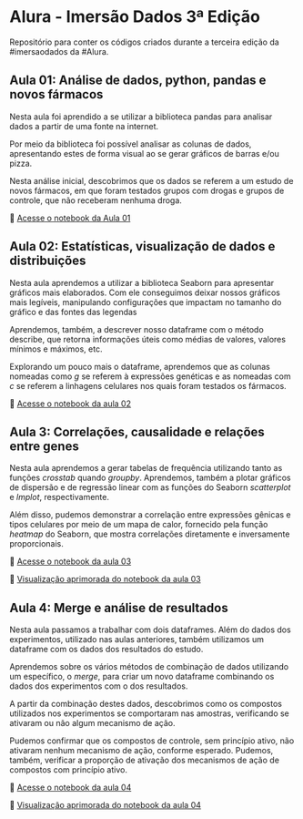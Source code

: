 # Alura - Imersão Dados 3ª Edição

Repositório para conter os códigos criados durante a terceira edição 
da #imersaodados da #Alura.

## Aula 01: Análise de dados, python, pandas e novos fármacos

Nesta aula foi aprendido a se utilizar a biblioteca pandas para analisar dados 
a partir de uma fonte na internet.

Por meio da biblioteca foi possível analisar as colunas de dados, apresentando 
estes de forma visual ao se gerar gráficos de barras e/ou pizza.

Nesta análise inicial, descobrimos que os dados se referem a um estudo de novos 
fármacos, em que foram testados grupos com drogas e grupos de controle, que não 
receberam nenhuma droga.

:link: [Acesse o notebook da Aula 01](https://github.com/claudineipereira/alura-imersaodados3/blob/main/aula1.ipynb)

## Aula 02: Estatísticas, visualização de dados e distribuições

Nesta aula aprendemos a utilizar a biblioteca Seaborn para apresentar gráficos 
mais elaborados. Com ele conseguimos deixar nossos gráficos mais legíveis, 
manipulando configurações que impactam no tamanho do gráfico e das fontes 
das legendas

Aprendemos, também, a descrever nosso dataframe com o método describe, que 
retorna informações úteis como médias de valores, valores mínimos e máximos, etc.

Explorando um pouco mais o dataframe, aprendemos que as colunas nomeadas como *g* 
se referem à expressões genéticas e as nomeadas com *c* se referem a linhagens 
celulares nos quais foram testados os fármacos.

:link: [Acesse o notebook da aula 02](https://github.com/claudineipereira/alura-imersaodados3/blob/main/aula2.ipynb)

## Aula 3: Correlações, causalidade e relações entre genes

Nesta aula aprendemos a gerar tabelas de frequência utilizando tanto as 
funções *crosstab* quando *groupby*. Aprendemos, também a plotar gráficos de 
dispersão e de regressão linear com as funções do Seaborn *scatterplot* e 
*lmplot*, respectivamente.

Além disso, pudemos demonstrar a correlação entre expressões gênicas e 
tipos celulares por meio de um mapa de calor, fornecido pela função 
*heatmap* do Seaborn, que mostra correlações diretamente e inversamente 
proporcionais.

:link: [Acesse o notebook da aula 03](https://github.com/claudineipereira/alura-imersaodados3/blob/main/aula3.ipynb)

:link: [Visualização aprimorada do notebook da aula 03](https://nbviewer.jupyter.org/github/claudineipereira/alura-imersaodados3/blob/3518d5142ff6fec5708dbf67bb2e68abf9062193/aula3.ipynb)

## Aula 4: Merge e análise de resultados

Nesta aula passamos a trabalhar com dois dataframes. Além do dados dos 
experimentos, utilizado nas aulas anteriores, também utilizamos um 
dataframe com os dados dos resultados do estudo.

Aprendemos sobre os vários métodos de combinação de dados utilizando um 
específico, o *merge*, para criar um novo dataframe combinando os dados 
dos experimentos com o dos resultados.

A partir da combinação destes dados, descobrimos como os compostos 
utilizados nos experimentos se comportaram nas amostras, verificando 
se ativaram ou não algum mecanismo de ação.

Pudemos confirmar que os compostos de controle, sem princípio ativo, 
não ativaram nenhum mecanismo de ação, conforme esperado. Pudemos, 
também, verificar a proporção de ativação dos mecanismos de ação de 
compostos com princípio ativo.

:link: [Acesse o notebook da aula 04](https://github.com/claudineipereira/alura-imersaodados3/blob/main/aula4.ipynb)

:link: [Visualização aprimorada do notebook da aula 04](http://nbviewer.ipython.org/github/claudineipereira/alura-imersaodados3/blob/e44da65a90947e9e61720b07da6cd4c0a7242b39/aula4.ipynb)
